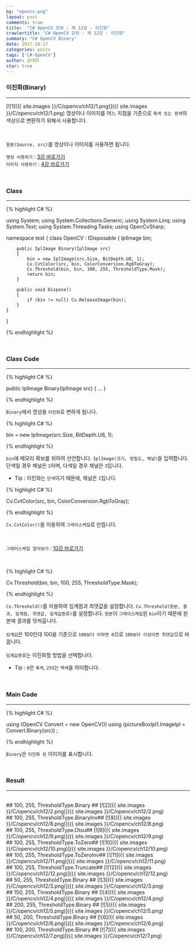 ```yaml
---
bg: "opencv.png"
layout: post
comments: true
title:  "C# OpenCV 강좌 : 제 12강 - 이진화"
crawlertitle: "C# OpenCV 강좌 : 제 12강 - 이진화"
summary: "C# OpenCV Binary"
date: 2017-10-17
categories: posts
tags: ['C#-OpenCV']
author: 윤대희
star: true
---
```


### 이진화(Binary) ###
----------
[![1]({{ site.images }}/C/opencv/ch12/1.png)]({{ site.images }}/C/opencv/ch12/1.png)
영상이나 이미지를 어느 지점을 기준으로 `흑색 또는 흰색`의 색상으로 변환하기 위해서 사용합니다.

<br>    

`원본(Source, src)`를 영상이나 이미지를 사용하면 됩니다.
<br>

`영상 사용하기` : [3강 바로가기][3강]
<br>
`이미지 사용하기` : [4강 바로가기][4강]

<br>

### Class ###
----------

{% highlight C# %}

using System;
using System.Collections.Generic;
using System.Linq;
using System.Text;
using System.Threading.Tasks;
using OpenCvSharp;

namespace test
{
    class OpenCV : IDisposable
    {
        IplImage bin;
            
        public IplImage Binary(IplImage src)
        {
            bin = new IplImage(src.Size, BitDepth.U8, 1);
            Cv.CvtColor(src, bin, ColorConversion.RgbToGray);
            Cv.Threshold(bin, bin, 100, 255, ThresholdType.Mask);
            return bin;
        }
            
        public void Dispose()
        {
            if (bin != null) Cv.ReleaseImage(bin);
        }
    }
}

{% endhighlight %}

<br>

### Class Code ###
----------
{% highlight C# %}

public IplImage Binary(IplImage src)
{
    ...
}

{% endhighlight %}

`Binary`에서 영상을 `이진화`로 변하게 됩니다.

{% highlight C# %}

bin = new IplImage(src.Size, BitDepth.U8, 1);

{% endhighlight %}

`bin`에 메모리 확보를 위하여 선언합니다. `IplImage(크기, 정밀도, 채널)`을 입력합니다. 단색일 경우 채널은 `1`이며, 다색일 경우 채널은 `3`입니다.

* Tip : 이진화는 `단색`이기 때문에, 채널은 `1`입니다.

{% highlight C# %}

 Cv.CvtColor(src, bin, ColorConversion.RgbToGray);

{% endhighlight %}


`Cv.CvtColor()`을 이용하여 `그레이스케일`로 만듭니다.

<br>

`그레이스케일 알아보기` : [10강 바로가기][10강]

<br>

{% highlight C# %}

Cv.Threshold(bin, bin, 100, 255, ThresholdType.Mask);

{% endhighlight %}

`Cv.Threshold()`를 이용하여 임계점과 최댓값을 설정합니다. `Cv.Threshold(원본, 결과, 임계점, 최댓값, 임계값종류)`를 설정합니다. `원본`이 `그레이스케일`된 `bin`이기 때문에 원본에  결과를 덧씌웁니다.
<br>
<br>
`임계값`은 100인데 100을 기준으로 `100보다 이하면 0`으로 `100보다 이상이면 최댓값`으로 바꿉니다.
<br>
<br>
`임계값종류`는 이진화할 방법을 선택합니다.

* Tip : `0`은 `흑색`, `255`는 `백색`을 의미합니다.

<br>

### Main Code ###
----------
{% highlight C# %}

using (OpenCV Convert = new OpenCV())
using (pictureBoxIpl1.ImageIpl = Convert.Binary(src)) ;

{% endhighlight %}

`Binary`은 `이진화 된` 이미지를 표시합니다.

<br>

### Result ###
----------
<br>
## 100, 255, ThresholdType.Binary ##
[![2]({{ site.images }}/C/opencv/ch12/2.png)]({{ site.images }}/C/opencv/ch12/2.png)
<br>
## 100, 255, ThresholdType.BinaryInv##
[![8]({{ site.images }}/C/opencv/ch12/8.png)]({{ site.images }}/C/opencv/ch12/8.png)
<br>
## 100, 255, ThresholdType.Otsu##
[![9]({{ site.images }}/C/opencv/ch12/9.png)]({{ site.images }}/C/opencv/ch12/9.png)
<br>
## 100, 255, ThresholdType.ToZero##
[![10]({{ site.images }}/C/opencv/ch12/10.png)]({{ site.images }}/C/opencv/ch12/10.png)
<br>
## 100, 255, ThresholdType.ToZeroInv##
[![11]({{ site.images }}/C/opencv/ch12/11.png)]({{ site.images }}/C/opencv/ch12/11.png)
<br>
## 100, 255, ThresholdType.Truncate##
[![12]({{ site.images }}/C/opencv/ch12/12.png)]({{ site.images }}/C/opencv/ch12/12.png)

<br>
## 50, 255, ThresholdType.Binary ##
[![3]({{ site.images }}/C/opencv/ch12/3.png)]({{ site.images }}/C/opencv/ch12/3.png)
<br>
## 150, 255, ThresholdType.Binary ##
[![4]({{ site.images }}/C/opencv/ch12/4.png)]({{ site.images }}/C/opencv/ch12/4.png)
<br>
## 200, 255, ThresholdType.Binary ##
[![5]({{ site.images }}/C/opencv/ch12/5.png)]({{ site.images }}/C/opencv/ch12/5.png)
<br>
## 50, 200, ThresholdType.Binary ##
[![6]({{ site.images }}/C/opencv/ch12/6.png)]({{ site.images }}/C/opencv/ch12/6.png)
<br>
## 100, 200, ThresholdType.Binary ##
[![7]({{ site.images }}/C/opencv/ch12/7.png)]({{ site.images }}/C/opencv/ch12/7.png)





[3강]: https://076923.github.io/posts/C-opencv-3/
[4강]: https://076923.github.io/posts/C-opencv-4/
[10강]: https://076923.github.io/posts/C-opencv-10/
